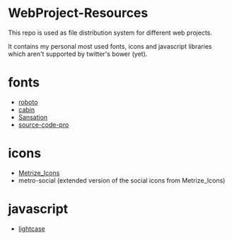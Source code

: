 WebProject-Resources
====================

This repo is used as file distribution system for different web projects.

It contains my personal most used fonts, icons and javascript libraries which aren't supported by twitter's bower (yet).

# fonts

* [roboto](http://www.google.com/fonts/specimen/Roboto)
* [cabin](http://www.google.com/fonts/specimen/Cabin)
* [Sansation](http://www.fontsquirrel.com/fonts/Sansation)
* [source-code-pro](https://github.com/adobe/source-code-pro)

# icons

* [Metrize_Icons](http://www.alessioatzeni.com/metrize-icons/)
* metro-social (extended version of the social icons from Metrize_Icons)

# javascript

* [lightcase](https://github.com/cbopp-art/lightcase)